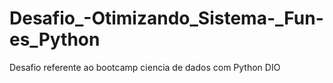 # Desafio_-Otimizando_Sistema-_Fun-es_Python
Desafio referente ao bootcamp ciencia de dados com Python DIO
